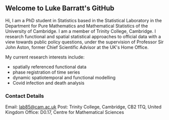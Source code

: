 <!--
**LukeTheBarratt/LukeTheBarratt** is a ✨ _special_ ✨ repository because its `README.md` (this file) appears on your GitHub profile.

Here are some ideas to get you started:

- 🔭 I’m currently working on ...
- 🌱 I’m currently learning ...
- 👯 I’m looking to collaborate on ...
- 🤔 I’m looking for help with ...
- 💬 Ask me about ...
- 📫 How to reach me: ...
- 😄 Pronouns: ...
- ⚡ Fun fact: ...
-->

## Welcome to Luke Barratt's GitHub

Hi, I am a PhD student in Statistics based in the Statistical Laboratory in the Department for Pure Mathematics and Mathematical Statistics of the University of Cambridge. I am a member of Trinity College, Cambridge. I research functional and spatial statistical approaches to official data with a view towards public policy questions, under the supervision of Professor Sir John Aston, former Chief Scientific Advisor at the UK's Home Office.

My current research interests include:
 - spatially referenced functional data
 - phase registration of time series
 - dynamic spatiotemporal and functional modelling
 - Covid infection and death analysis

### Contact Details

Email: lab85@cam.ac.uk
Post: Trinity College, Cambridge, CB2 1TQ, United Kingdom
Office: D0.17, Centre for Mathematical Sciences
